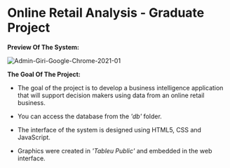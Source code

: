 # Online Retail Analysis - Graduate Project

**Preview Of The System:**

![Admin-Giri-Google-Chrome-2021-01](https://user-images.githubusercontent.com/37043217/104221799-7ad89d80-5452-11eb-8d69-182c7a97f844.gif)

**The Goal Of The Project:**
- The goal of the project is to develop a business intelligence application that will support decision makers using data from an online retail business.

- You can access the database from the *'db'* folder.
- The interface of the system is designed using HTML5, CSS and JavaScript.
- Graphics were created in *'Tableu Public'* and embedded in the web interface.


